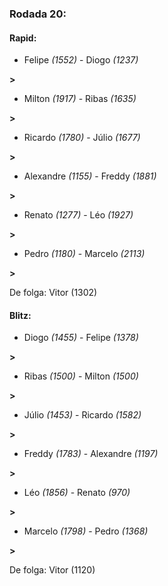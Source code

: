 ### Rodada 20:

#### Rapid:

* Felipe *(1552)*     -     Diogo *(1237)*

 **>** 
* Milton *(1917)*     -     Ribas *(1635)*

 **>** 
* Ricardo *(1780)*     -     Júlio *(1677)*

 **>** 
* Alexandre *(1155)*     -     Freddy *(1881)*

 **>** 
* Renato *(1277)*     -     Léo *(1927)*

 **>** 
* Pedro *(1180)*     -     Marcelo *(2113)*

 **>** 

De folga: Vitor (1302)

#### Blitz:

* Diogo *(1455)*     -     Felipe *(1378)*

 **>** 
* Ribas *(1500)*     -     Milton *(1500)*

 **>** 
* Júlio *(1453)*     -     Ricardo *(1582)*

 **>** 
* Freddy *(1783)*     -     Alexandre *(1197)*

 **>** 
* Léo *(1856)*     -     Renato *(970)*

 **>** 
* Marcelo *(1798)*     -     Pedro *(1368)*

 **>** 

De folga: Vitor (1120)

